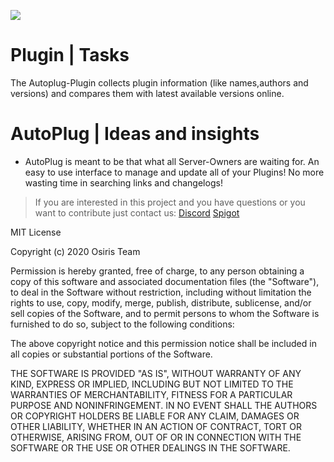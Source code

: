 ![](https://rapidus-info.webnode.com/_files/200000003-4d08d4d08f/AutoPlug%20GitHub%20Header%20800x80.png)
# Plugin | Tasks
The Autoplug-Plugin collects plugin information (like names,authors and versions) and compares them with latest available versions online.

 # AutoPlug | Ideas and insights
 - AutoPlug is meant to be that what all Server-Owners are waiting for. An easy to use interface to manage and update all of your Plugins! No more wasting time in searching links and changelogs!

 > If you are interested in this project and you have questions or you want to contribute just contact us:
[Discord](https://discord.gg/DD3rbQe)
[Spigot](https://www.spigotmc.org/members/osiristeam.935748/)












MIT License

Copyright (c) 2020 Osiris Team

Permission is hereby granted, free of charge, to any person obtaining a copy
of this software and associated documentation files (the "Software"), to deal
in the Software without restriction, including without limitation the rights
to use, copy, modify, merge, publish, distribute, sublicense, and/or sell
copies of the Software, and to permit persons to whom the Software is
furnished to do so, subject to the following conditions:

The above copyright notice and this permission notice shall be included in all
copies or substantial portions of the Software.

THE SOFTWARE IS PROVIDED "AS IS", WITHOUT WARRANTY OF ANY KIND, EXPRESS OR
IMPLIED, INCLUDING BUT NOT LIMITED TO THE WARRANTIES OF MERCHANTABILITY,
FITNESS FOR A PARTICULAR PURPOSE AND NONINFRINGEMENT. IN NO EVENT SHALL THE
AUTHORS OR COPYRIGHT HOLDERS BE LIABLE FOR ANY CLAIM, DAMAGES OR OTHER
LIABILITY, WHETHER IN AN ACTION OF CONTRACT, TORT OR OTHERWISE, ARISING FROM,
OUT OF OR IN CONNECTION WITH THE SOFTWARE OR THE USE OR OTHER DEALINGS IN THE
SOFTWARE.
